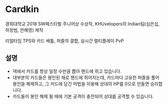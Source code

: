 
# Cardkin
경희대학교 2018 SW페스티벌 주니어상 수상작, KHUvelopers의 Indian팀(심은섭, 하창범, 안해영) 제작

리얼타임 TPS와 카드 배틀, 퍼즐의 결합, 실시간 멀티플레이 PvP

## 설명
- 덱에서 카드를 항상 일정 수만큼 뽑아 핸드에 쥐고 있습니다.
- 대부분의 카드들은 봉인된 채로 핸드에 쥐어지는데, 카드마다 고유한 퍼즐을 풀어 봉인을 해제하고, 그 카드에 담긴 마법을 이용해 상대의 HP를 0으로 만들면 승리합니다.
- 카드들이 봉인 해제 될 때에 기본 공격이 충전되어 상대를 공격할 수 있습니다.
